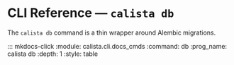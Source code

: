 # CLI Reference — `calista db`

The `calista db` command is a thin wrapper around Alembic migrations.

::: mkdocs-click
    :module: calista.cli.docs_cmds
    :command: db
    :prog_name: calista db
    :depth: 1
    :style: table
